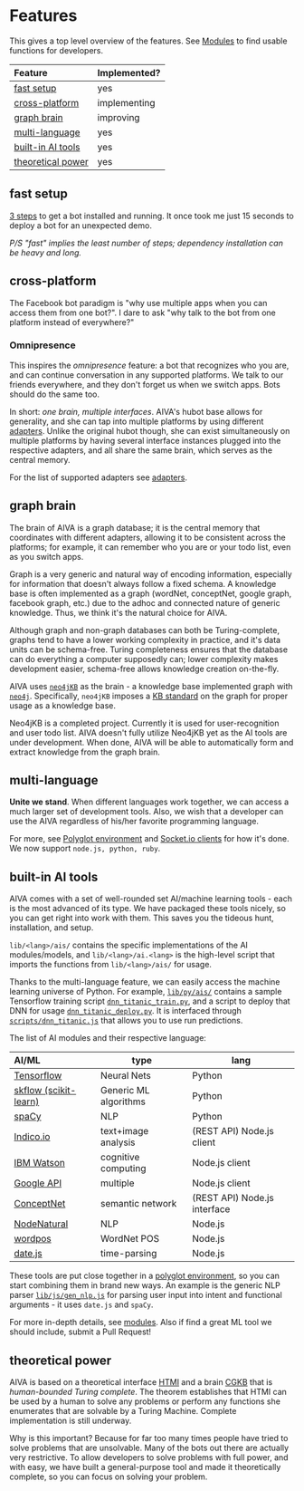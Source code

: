 # <a name="features"></a>Features

This gives a top level overview of the features. See [Modules](#modules) to find usable functions for developers.


| Feature | Implemented? |
|:---|---|
| [fast setup](#setup2) | yes |
| [cross-platform](#cross-platform) | implementing |
| [graph brain](#graph-brain) | improving |
| [multi-language](#multi-language) | yes |
| [built-in AI tools](#builtin-ai) | yes |
| [theoretical power](#theoretical) | yes |


## <a name="setup2"></a>fast setup

[3 steps](#setup) to get a bot installed and running. It once took me just 15 seconds to deploy a bot for an unexpected demo. 

*P/S "fast" implies the least number of steps; dependency installation can be heavy and long.*


## <a name="cross-platform"></a>cross-platform

The Facebook bot paradigm is "why use multiple apps when you can access them from one bot?". I dare to ask "why talk to the bot from one platform instead of everywhere?"

### Omnipresence

This inspires the *omnipresence* feature: a bot that recognizes who you are, and can continue conversation in any supported platforms. We talk to our friends everywhere, and they don't forget us when we switch apps. Bots should do the same too.

In short: *one brain, multiple interfaces*. AIVA's hubot base allows for generality, and she can tap into multiple platforms by using different [adapters](#adapters). Unlike the original hubot though, she can exist simultaneously on multiple platforms by having several interface instances plugged into the respective adapters, and all share the same brain, which serves as the central memory.

For the list of supported adapters see [adapters](#adapters).


## <a name="graph-brain"></a>graph brain

The brain of AIVA is a graph database; it is the central memory that coordinates with different adapters, allowing it to be consistent across the platforms; for example, it can remember who you are or your todo list, even as you switch apps.

Graph is a very generic and natural way of encoding information, especially for information that doesn't always follow a fixed schema. A knowledge base is often implemented as a graph (wordNet, conceptNet, google graph, facebook graph, etc.) due to the adhoc and connected nature of generic knowledge. Thus, we think it's the natural choice for AIVA.

Although graph and non-graph databases can both be Turing-complete, graphs tend to have a lower working complexity in practice, and it's data units can be schema-free. Turing completeness ensures that the database can do everything a computer supposedly can; lower complexity makes development easier, schema-free allows knowledge creation on-the-fly.

AIVA uses [`neo4jKB`](https://github.com/kengz/neo4jKB) as the brain - a knowledge base implemented graph with [`neo4j`](http://neo4j.com). Specifically, `neo4jKB` imposes a [KB standard](https://github.com/kengz/neo4jKB#kb-standard-basic) on the graph for proper usage as a knowledge base.

<aside class="notice">
Neo4jKB is a completed project. Currently it is used for user-recognition and user todo list. AIVA doesn't fully utilize Neo4jKB yet as the AI tools are under development. When done, AIVA will be able to automatically form and extract knowledge from the graph brain.
</aside>


## <a name="multi-language"></a>multi-language

**Unite we stand**. When different languages work together, we can access a much larger set of development tools. Also, we wish that a developer can use the AIVA regardless of his/her favorite programming language. 

For more, see [Polyglot environment](#polyglot) and [Socket.io clients](#clients) for how it's done. We now support `node.js, python, ruby`.


## <a name="builtin-ai"></a>built-in AI tools

AIVA comes with a set of well-rounded set AI/machine learning tools - each is the most advanced of its type. We have packaged these tools nicely, so you can get right into work with them. This saves you the tideous hunt, installation, and setup. 

`lib/<lang>/ais/` contains the specific implementations of the AI modules/models, and `lib/<lang>/ai.<lang>` is the high-level script that imports the functions from `lib/<lang>/ais/` for usage.

Thanks to the multi-language feature, we can easily access the machine learning universe of Python. For example, <a href="https://github.com/kengz/aiva/tree/aiva-v3/lib/py/ais/" target="_blank"><code>lib/py/ais/</code></a> contains a sample Tensorflow training script <a href="https://github.com/kengz/aiva/tree/aiva-v3/lib/py/ais/dnn_titanic_train.py" target="_blank"><code>dnn_titanic_train.py</code></a>, and a script to deploy that DNN for usage <a href="https://github.com/kengz/aiva/tree/aiva-v3/lib/py/ais/dnn_titanic_deploy.py" target="_blank"><code>dnn_titanic_deploy.py</code></a>. It is interfaced through <a href="https://github.com/kengz/aiva/tree/aiva-v3/scripts/dnn_titanic.js" target="_blank"><code>scripts/dnn_titanic.js</code></a> that allows you to use run predictions.

The list of AI modules and their respective language:

| AI/ML | type | lang |
|:---|---|---|
| [Tensorflow](https://www.tensorflow.org) | Neural Nets | Python |
| [skflow (scikit-learn)](http://scikit-learn.org/stable/) | Generic ML algorithms | Python |
| [spaCy](https://spacy.io) | NLP | Python |
| [Indico.io](https://indico.io) | text+image analysis | (REST API) Node.js client |
| [IBM Watson](http://www.ibm.com/cloud-computing/bluemix/watson/) | cognitive computing | Node.js client |
| [Google API](https://console.developers.google.com/apis) | multiple | Node.js client |
| [ConceptNet](https://github.com/Planeshifter/node-concept-net) | semantic network | (REST API) Node.js interface |
| [NodeNatural](https://github.com/NaturalNode/natural) | NLP | Node.js |
| [wordpos](https://github.com/moos/wordpos) | WordNet POS | Node.js |
| [date.js](https://github.com/matthewmueller/date) | time-parsing | Node.js |

These tools are put close together in a [polyglot environment](#polyglot), so you can start combining them in brand new ways. An example is the generic NLP parser <a href="https://github.com/kengz/aiva/blob/aiva-v3/lib/js/gen_nlp.js" target="_blank"><code>lib/js/gen_nlp.js</code></a> for parsing user input into intent and functional arguments - it uses `date.js` and `spaCy`.

For more in-depth details, see [modules](#modules). Also if find a great ML tool we should include, submit a Pull Request!


## <a name="theoretical"></a>theoretical power

AIVA is based on a theoretical interface [HTMI](https://github.com/kengz/aiva/tree/aiva-v3/docs/HTMI.md) and a brain [CGKB](https://github.com/kengz/aiva/tree/aiva-v3/docs/CGKB.md) that is *human-bounded Turing complete*. The theorem establishes that HTMI can be used by a human to solve any problems or perform any functions she enumerates that are solvable by a Turing Machine. Complete implementation is still underway.

Why is this important? Because for far too many times people have tried to solve problems that are unsolvable. Many of the bots out there are actually very restrictive. To allow developers to solve problems with full power, and with easy, we have built a general-purpose tool and made it theoretically complete, so you can focus on solving your problem.

